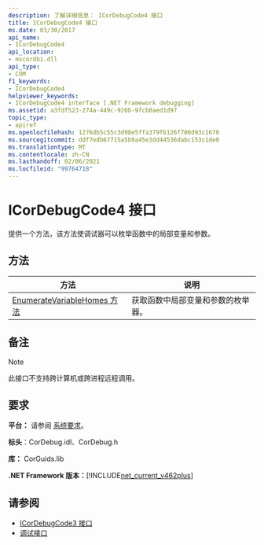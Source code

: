```yaml
---
description: 了解详细信息： ICorDebugCode4 接口
title: ICorDebugCode4 接口
ms.date: 03/30/2017
api_name:
- ICorDebugCode4
api_location:
- mscordbi.dll
api_type:
- COM
f1_keywords:
- ICorDebugCode4
helpviewer_keywords:
- ICorDebugCode4 interface [.NET Framework debugging]
ms.assetid: a3fdf523-274a-449c-920b-9fcb0aed1d97
topic_type:
- apiref
ms.openlocfilehash: 1276db5c55c3d98e5ffa379f6126f700d93c1670
ms.sourcegitcommit: ddf7edb67715a5b9a45e3dd44536dabc153c1de0
ms.translationtype: MT
ms.contentlocale: zh-CN
ms.lasthandoff: 02/06/2021
ms.locfileid: "99764718"
---
```

# <a name="icordebugcode4-interface"></a>ICorDebugCode4 接口

提供一个方法，该方法使调试器可以枚举函数中的局部变量和参数。  
  
## <a name="methods"></a>方法  
  
|方法|说明|  
|------------|-----------------|  
|[EnumerateVariableHomes 方法](icordebugcode4-enumeratevariablehomes-method.md)|获取函数中局部变量和参数的枚举器。|  
  
## <a name="remarks"></a>备注  
  
> [!NOTE]
> 此接口不支持跨计算机或跨进程远程调用。  
  
## <a name="requirements"></a>要求  

 **平台：** 请参阅 [系统要求](../../get-started/system-requirements.md)。  
  
 **标头**：CorDebug.idl、CorDebug.h  
  
 **库：** CorGuids.lib  
  
 **.NET Framework 版本：**[!INCLUDE[net_current_v462plus](../../../../includes/net-current-v462plus-md.md)]  
  
## <a name="see-also"></a>请参阅

- [ICorDebugCode3 接口](icordebugcode3-interface.md)
- [调试接口](debugging-interfaces.md)
